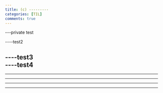 ```yaml
---
title: (c) ---------
categories: [TIL]
comments: true
---
```



---private test

----test2

----test3  
----test4
-----
-----
----------
----
----